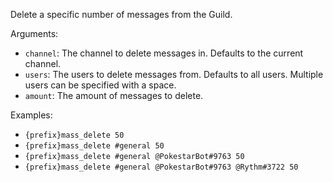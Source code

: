 Delete a specific number of messages from the Guild.

Arguments:
* `channel`: The channel to delete messages in. Defaults to the current channel.
* `users`: The users to delete messages from. Defaults to all users. Multiple users can be specified with a space.
* `amount`: The amount of messages to delete.

Examples:
* `{prefix}mass_delete 50`
* `{prefix}mass_delete #general 50`
* `{prefix}mass_delete #general @PokestarBot#9763 50`
* `{prefix}mass_delete #general @PokestarBot#9763 @Rythm#3722 50`
